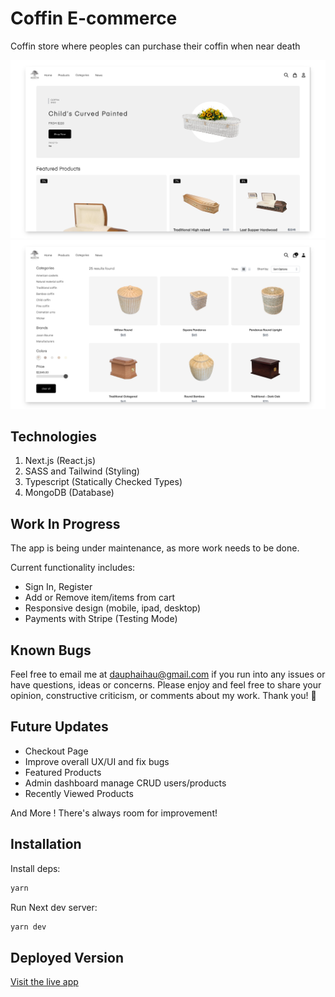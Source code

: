 # Coffin E-commerce
Coffin store where peoples can purchase their coffin when near death

![Screenshot](./public/images/preview/screen1.png)
![Screenshot](./public/images/preview/screen2.png)

## Technologies
1. Next.js (React.js)
2. SASS and Tailwind (Styling)
3. Typescript (Statically Checked Types)
4. MongoDB (Database)

## Work In Progress
The app is being under maintenance, as more work needs to be done.

Current functionality includes:
- Sign In, Register 
- Add or Remove item/items from cart
- Responsive design (mobile, ipad, desktop)
- Payments with Stripe (Testing Mode)

## Known Bugs
Feel free to email me at dauphaihau@gmail.com if you run into any issues or have questions, ideas or concerns. Please enjoy
and feel free to share your opinion, constructive criticism, or comments about my work. Thank you! 🙂

## Future Updates

- Checkout Page
- Improve overall UX/UI and fix bugs
- Featured Products
- Admin dashboard manage CRUD users/products
- Recently Viewed Products

And More ! There's always room for improvement!

## Installation
Install deps:
```bash
yarn
```

Run Next dev server:
```bash
yarn dev
```


## Deployed Version
<a href="https://coffin-ecommerce.vercel.app/">Visit the live app</a>
